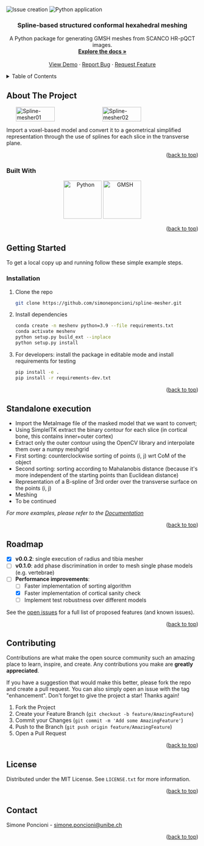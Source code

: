 <!-- PROJECT SHIELDS -->
<!--
*** I'm using markdown "reference style" links for readability.
*** Reference links are enclosed in brackets [ ] instead of parentheses ( ).
*** See the bottom of this document for the declaration of the reference variables
*** for contributors-url, forks-url, etc. This is an optional, concise syntax you may use.
*** https://www.markdownguide.org/basic-syntax/#reference-style-links
-->

![Issue creation][todo_to_issue]
![Python application][pyapp]

<h3 align="center">Spline-based structured conformal hexahedral meshing</h3>

  <p align="center">
    A Python package for generating GMSH meshes from SCANCO HR-pQCT images.
    <br />
    <a href="https://github.com/simoneponcioni/spline-mesher"><strong>Explore the docs »</strong></a>
    <br />
    <br />
    <a href="https://github.com/simoneponcioni/spline-mesher">View Demo</a>
    ·
    <a href="https://github.com/simoneponcioni/spline-mesher/issues">Report Bug</a>
    ·
    <a href="https://github.com/simoneponcioni/spline-mesher/issues">Request Feature</a>
  </p>
</div>

<!-- TABLE OF CONTENTS -->
<details>
  <summary>Table of Contents</summary>
  <ol>
    <li>
      <a href="#about-the-project">About The Project</a>
      <ul>
        <li><a href="#built-with">Built With</a></li>
      </ul>
    </li>
    <li>
      <a href="#getting-started">Getting Started</a>
      <ul>
        <li><a href="#prerequisites">Prerequisites</a></li>
        <li><a href="#installation">Installation</a></li>
      </ul>
    </li>
    <li><a href="#usage">Usage</a></li>
    <li><a href="#roadmap">Roadmap</a></li>
    <li><a href="#contributing">Contributing</a></li>
    <li><a href="#license">License</a></li>
    <li><a href="#contact">Contact</a></li>
    <li><a href="#acknowledgments">Acknowledgments</a></li>
  </ol>
</details>

<!-- ABOUT THE PROJECT -->
## About The Project

<div style="display: flex; justify-content: center;">
  <img src="https://raw.githubusercontent.com/simoneponcioni/spline_mesher/master/src/pyhexspline/docs/img/mesh-example01.png" alt="Spline-mesher01" style="width: 45%;">
  <img src="https://raw.githubusercontent.com/simoneponcioni/spline_mesher/master/src/pyhexspline/docs/img/mesh-example02.png" alt="Spline-mesher02" style="width: 45%;">
</div>




Import a voxel-based model and convert it to a geometrical simplified representation through the use of splines for each slice in the transverse plane.

<p align="right">(<a href="#readme-top">back to top</a>)</p>

### Built With

<p align="center">
  <a href="https://www.python.org/"><img src="https://upload.wikimedia.org/wikipedia/commons/c/c3/Python-logo-notext.svg" alt="Python" width="100" height="100"></a>
  <a href="https://gmsh.info/"><img src="https://gitlab.onelab.info/uploads/-/system/project/avatar/3/gmsh.png" alt="GMSH" width="100" height="100"></a>
</p>


<p align="right">(<a href="#readme-top">back to top</a>)</p>

<!-- GETTING STARTED -->
## Getting Started

To get a local copy up and running follow these simple example steps.

### Installation

1. Clone the repo

   ```sh
   git clone https://github.com/simoneponcioni/spline-mesher.git
   ```

2. Install dependencies

   ```sh
   conda create -n meshenv python=3.9 --file requirements.txt
   conda activate meshenv
   python setup.py build_ext --inplace
   python setup.py install
   ```

3. For developers: install the package in editable mode and install requirements for testing

   ```sh
   pip install -e .
   pip install -r requirements-dev.txt
   ```

<p align="right">(<a href="#readme-top">back to top</a>)</p>

<!-- USAGE EXAMPLES -->
## Standalone execution

- Import the MetaImage file of the masked model that we want to convert;
- Using SimpleITK extract the binary contour for each slice (in cortical bone, this contains inner+outer cortex)
- Extract only the outer contour using the OpenCV library and interpolate them over a numpy meshgrid
- First sorting: counterclockwise sorting of points (i, j) wrt CoM of the object
- Second sorting: sorting according to Mahalanobis distance (because it's more independent of the starting points than Euclidean distance)
- Representation of a B-spline of 3rd order over the transverse surface on the points (i, j)
- Meshing
- To be continued
  
_For more examples, please refer to the [Documentation](https://example.com)_

<p align="right">(<a href="#readme-top">back to top</a>)</p>

<!-- ROADMAP -->
## Roadmap

- [x] __v0.0.2__: single execution of radius and tibia mesher
- [ ] __v0.1.0__: add phase discrimination in order to mesh single phase models (e.g. vertebrae)
- [ ] __Performance improvements__:
  - [ ] Faster implementation of sorting algorithm
  - [x] Faster implementation of cortical sanity check
  - [ ] Implement test robustness over different models

See the [open issues](https://github.com/simoneponcioni/spline-mesher/issues) for a full list of proposed features (and known issues).

<p align="right">(<a href="#readme-top">back to top</a>)</p>

<!-- CONTRIBUTING -->
## Contributing

Contributions are what make the open source community such an amazing place to learn, inspire, and create. Any contributions you make are __greatly appreciated__.

If you have a suggestion that would make this better, please fork the repo and create a pull request. You can also simply open an issue with the tag "enhancement".
Don't forget to give the project a star! Thanks again!

1. Fork the Project
2. Create your Feature Branch (`git checkout -b feature/AmazingFeature`)
3. Commit your Changes (`git commit -m 'Add some AmazingFeature'`)
4. Push to the Branch (`git push origin feature/AmazingFeature`)
5. Open a Pull Request

<p align="right">(<a href="#readme-top">back to top</a>)</p>

<!-- LICENSE -->
## License

Distributed under the MIT License. See `LICENSE.txt` for more information.

<p align="right">(<a href="#readme-top">back to top</a>)</p>

<!-- CONTACT -->
## Contact

Simone Poncioni - simone.poncioni@unibe.ch

<p align="right">(<a href="#readme-top">back to top</a>)</p>

<!-- MARKDOWN LINKS & IMAGES -->
<!-- https://www.markdownguide.org/basic-syntax/#reference-style-links -->
[issues-url]: https://github.com/simoneponcioni/spline-mesher/issues

[Python-url]: https://www.python.org/
[GMSH-url]: http://gmsh.info/
[pyapp]: https://github.com/simoneponcioni/spline-mesher/actions/workflows/python-app.yml/badge.svg
[todo_to_issue]: https://github.com/simoneponcioni/spline-mesher/actions/workflows/todo_to_issue.yml/badge.svg
